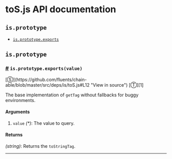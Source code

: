 # toS.js API documentation

<!-- div class="toc-container" -->

<!-- div -->

## `is.prototype`
* <a href="#is-prototype-exports">`is.prototype.exports`</a>

<!-- /div -->

<!-- /div -->

<!-- div class="doc-container" -->

<!-- div -->

## `is.prototype`

<!-- div -->

<h3 id="is-prototype-exports"><a href="#is-prototype-exports">#</a>&nbsp;<code>is.prototype.exports(value)</code></h3>
[&#x24C8;](https://github.com/fluents/chain-able/blob/master/src/deps/is/toS.js#L12 "View in source") [&#x24C9;][1]

The base implementation of `getTag` without fallbacks for buggy environments.

#### Arguments
1. `value` *(&#42;)*: The value to query.

#### Returns
*(string)*: Returns the `toStringTag`.

---

<!-- /div -->

<!-- /div -->

<!-- /div -->

 [1]: #is.prototype "Jump back to the TOC."
